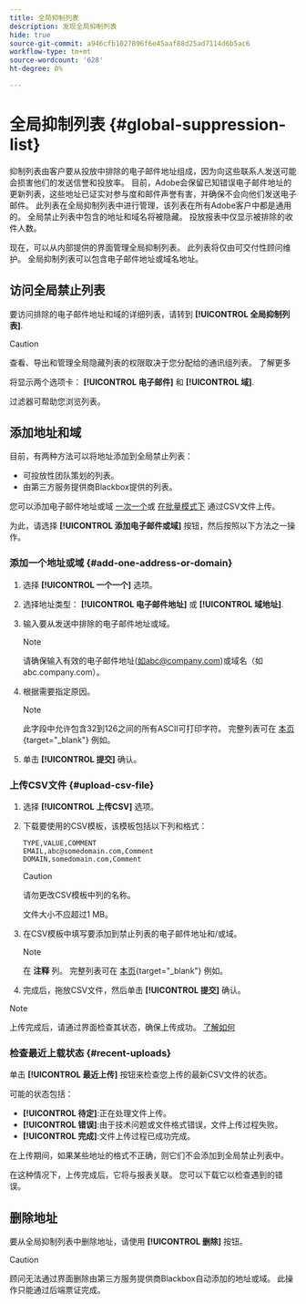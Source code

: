 ```yaml
---
title: 全局抑制列表
description: 发现全局抑制列表
hide: true
source-git-commit: a946cfb1027896f6e45aaf88d25ad7114d6b5ac6
workflow-type: tm+mt
source-wordcount: '628'
ht-degree: 0%

---
```


# 全局抑制列表 {#global-suppression-list}

抑制列表由客户要从投放中排除的电子邮件地址组成，因为向这些联系人发送可能会损害他们的发送信誉和投放率。 目前，Adobe会保留已知错误电子邮件地址的更新列表，这些地址已证实对参与度和邮件声誉有害，并确保不会向他们发送电子邮件。 此列表在全局抑制列表中进行管理，该列表在所有Adobe客户中都是通用的。 全局禁止列表中包含的地址和域名将被隐藏。 投放报表中仅显示被排除的收件人数。

现在，可以从内部提供的界面管理全局抑制列表。 此列表将仅由可交付性顾问维护。 全局抑制列表可以包含电子邮件地址或域名地址。

## 访问全局禁止列表

要访问排除的电子邮件地址和域的详细列表，请转到 **[!UICONTROL 全局抑制列表]**.

>[!CAUTION]
>
>查看、导出和管理全局隐藏列表的权限取决于您分配给的通讯组列表。 了解更多

将显示两个选项卡： **[!UICONTROL 电子邮件]** 和 **[!UICONTROL 域]**.

过滤器可帮助您浏览列表。

## 添加地址和域

目前，有两种方法可以将地址添加到全局禁止列表：

* 可投放性团队策划的列表。
* 由第三方服务提供商Blackbox提供的列表。

您可以添加电子邮件地址或域 [一次一个](#add-one-address-or-domain)或 [在批量模式下](#upload-csv-file) 通过CSV文件上传。

为此，请选择 **[!UICONTROL 添加电子邮件或域]** 按钮，然后按照以下方法之一操作。

### 添加一个地址或域 {#add-one-address-or-domain}

1. 选择 **[!UICONTROL 一个一个]** 选项。

1. 选择地址类型： **[!UICONTROL 电子邮件地址]** 或 **[!UICONTROL 域地址]**.

1. 输入要从发送中排除的电子邮件地址或域。

   >[!NOTE]
   >
   >请确保输入有效的电子邮件地址(如abc@company.com)或域名（如abc.company.com）。

1. 根据需要指定原因。

   >[!NOTE]
   >
   >此字段中允许包含32到126之间的所有ASCII可打印字符。 完整列表可在 [本页](https://en.wikipedia.org/wiki/Wikipedia:ASCII#ASCII_printable_characters){target="_blank"} 例如。

1. 单击 **[!UICONTROL 提交]** 确认。

### 上传CSV文件 {#upload-csv-file}

1. 选择 **[!UICONTROL 上传CSV]** 选项。

1. 下载要使用的CSV模板，该模板包括以下列和格式：

   ```
   TYPE,VALUE,COMMENT
   EMAIL,abc@somedomain.com,Comment
   DOMAIN,somedomain.com,Comment
   ```
   >[!CAUTION]
   >
   >请勿更改CSV模板中列的名称。
   >
   >文件大小不应超过1 MB。

1. 在CSV模板中填写要添加到禁止列表的电子邮件地址和/或域。

   >[!NOTE]
   >
   >在 **注释** 列。 完整列表可在 [本页](https://en.wikipedia.org/wiki/Wikipedia:ASCII#ASCII_printable_characters){target="_blank"} 例如。

1. 完成后，拖放CSV文件，然后单击 **[!UICONTROL 提交]** 确认。

>[!NOTE]
>
>上传完成后，请通过界面检查其状态，确保上传成功。 [了解如何](#recent-uploads)

### 检查最近上载状态 {#recent-uploads}

单击 **[!UICONTROL 最近上传]** 按钮来检查您上传的最新CSV文件的状态。

可能的状态包括：

* **[!UICONTROL 待定]**:正在处理文件上传。
* **[!UICONTROL 错误]**:由于技术问题或文件格式错误，文件上传过程失败。
* **[!UICONTROL 完成]**:文件上传过程已成功完成。

在上传期间，如果某些地址的格式不正确，则它们不会添加到全局禁止列表中。

在这种情况下，上传完成后，它将与报表关联。 您可以下载它以检查遇到的错误。

## 删除地址

要从全局抑制列表中删除地址，请使用 **[!UICONTROL 删除]** 按钮。

>[!CAUTION]
>
>顾问无法通过界面删除由第三方服务提供商Blackbox自动添加的地址或域。 此操作只能通过后端票证完成。

